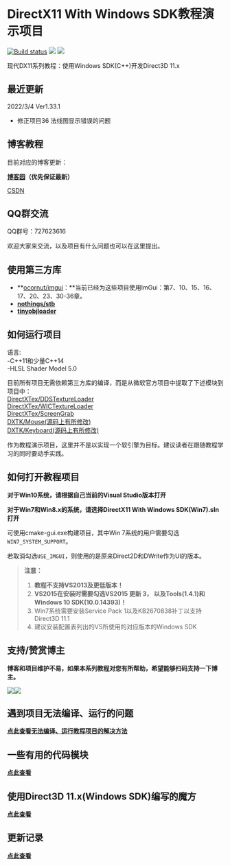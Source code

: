 # DirectX11 With Windows SDK教程演示项目
[![Build status](https://ci.appveyor.com/api/projects/status/fv2f3emvusqsuj49?svg=true)](https://ci.appveyor.com/project/MKXJun/directx11-with-windows-sdk-hk9xb) ![](https://img.shields.io/badge/license-MIT-dddd00.svg) [![](https://img.shields.io/badge/Ver-1.33.1-519dd9.svg)](https://github.com/MKXJun/DirectX11-With-Windows-SDK/blob/master/MarkdownFiles/Updates/Updates.md)

现代DX11系列教程：使用Windows SDK(C++)开发Direct3D 11.x

## 最近更新

2022/3/4 Ver1.33.1

- 修正项目36 法线图显示错误的问题

## 博客教程

目前对应的博客更新：

**[博客园](https://www.cnblogs.com/X-Jun/p/9028764.html)（优先保证最新）**

[CSDN](https://blog.csdn.net/x_jun96/article/details/80293670)

## QQ群交流

QQ群号：727623616

欢迎大家来交流，以及项目有什么问题也可以在这里提出。

## 使用第三方库

- **[ocornut/imgui](https://github.com/ocornut/imgui)：**当前已经为这些项目使用ImGui：第7、10、15、16、17、20、23、30-36章。
- **[nothings/stb](https://github.com/nothings/stb)**
- **[tinyobjloader](https://github.com/tinyobjloader/tinyobjloader)**


## 如何运行项目

语言:</br>
-C++11和少量C++14</br>
-HLSL Shader Model 5.0

目前所有项目无需依赖第三方库的编译，而是从微软官方项目中提取了下述模块到项目中：</br>
[DirectXTex/DDSTextureLoader](https://github.com/Microsoft/DirectXTex/tree/master/DDSTextureLoader)</br>
[DirectXTex/WICTextureLoader](https://github.com/Microsoft/DirectXTex/tree/master/WICTextureLoader)</br>
[DirectXTex/ScreenGrab](https://github.com/Microsoft/DirectXTex/tree/master/ScreenGrab)</br>
[DXTK/Mouse(源码上有所修改)](https://github.com/Microsoft/DirectXTK/tree/master/Src)</br>
[DXTK/Keyboard(源码上有所修改)](https://github.com/Microsoft/DirectXTK/tree/master/Src)</br>

作为教程演示项目，这里并不是以实现一个软引擎为目标。建议读者在跟随教程学习的同时要动手实践。

## 如何打开教程项目

**对于Win10系统，请根据自己当前的Visual Studio版本打开**

**对于Win7和Win8.x的系统，请选择DirectX11 With Windows SDK(Win7).sln打开**

可使用cmake-gui.exe构建项目，其中Win 7系统的用户需要勾选`WIN7_SYSTEM_SUPPORT`。

若取消勾选`USE_IMGUI`，则使用的是原来Direct2D和DWrite作为UI的版本。

> **注意：** 
> 1. **教程不支持VS2013及更低版本！**
> 2. **VS2015在安装时需要勾选VS2015 更新 3， 以及Tools(1.4.1)和Windows 10 SDK(10.0.14393)！**
> 3. Win7系统需要安装Service Pack 1以及KB2670838补丁以支持Direct3D 11.1
> 4. 建议安装配置表列出的VS所使用的对应版本的Windows SDK

## 支持/赞赏博主
**博客和项目维护不易，如果本系列教程对您有所帮助，希望能够扫码支持一下博主。**

![](https://github.com/MKXJun/DirectX11-With-Windows-SDK/blob/master/MarkdownFiles/002.png)![](https://github.com/MKXJun/DirectX11-With-Windows-SDK/blob/master/MarkdownFiles/003.png)

## 遇到项目无法编译、运行的问题
**[点此查看无法编译、运行教程项目的解决方法](https://github.com/MKXJun/DirectX11-With-Windows-SDK/blob/master/MarkdownFiles/How-To-Build-Solution/README.md)**

## 一些有用的代码模块

**[点此查看](https://github.com/MKXJun/DirectX11-With-Windows-SDK/blob/master/Modules/)**

## 使用Direct3D 11.x(Windows SDK)编写的魔方

**[点此查看](https://github.com/MKXJun/Rubik-Cube)**

## 更新记录

**[点此查看](https://github.com/MKXJun/DirectX11-With-Windows-SDK/blob/master/MarkdownFiles/Updates/Updates.md)**

